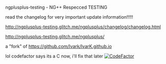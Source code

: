 ngplusplus-testing - NG++ Respecced TESTING

read the changelog for very important update information!!!!!

http://ngplusplus-testing.glitch.me/ngplusplus/changelog/changelog.html

http://ngplusplus-testing.glitch.me/ngplusplus/

a "fork" of https://github.com/Ivark/IvarK.github.io

lol codefactor says its a C now, i'll fix that later
[![CodeFactor](https://www.codefactor.io/repository/github/usavictor210/ngplusplusrespecced/badge)](https://www.codefactor.io/repository/github/usavictor210/ngplusplusrespecced)